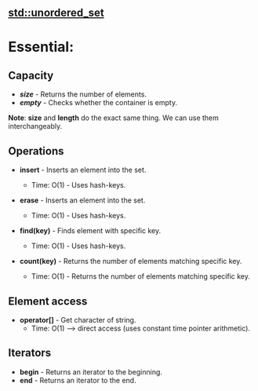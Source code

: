 ## [std::unordered_set](https://en.cppreference.com/w/cpp/container/unordered_set.html)

# Essential:

## Capacity

- ***size*** - Returns the number of elements.
- ***empty*** - Checks whether the container is empty.

**Note**: **size** and **length** do the exact same thing. We can use them interchangeably.

## Operations

- **insert** - Inserts an element into the set.
  - Time: O(1) - Uses hash-keys.

- **erase** - Inserts an element into the set.
  - Time: O(1) - Uses hash-keys.
 
- **find(key)** - Finds element with specific key.
  - Time: O(1) - Uses hash-keys.
 
- **count(key)** - Returns the number of elements matching specific key.
  - Time: O(1) - Returns the number of elements matching specific key.


## Element access

- **operator[]** - Get character of string.
  - Time: O(1) --> direct access (uses constant time pointer arithmetic).

## Iterators
- **begin** - Returns an iterator to the beginning.
- **end** - Returns an iterator to the end.
